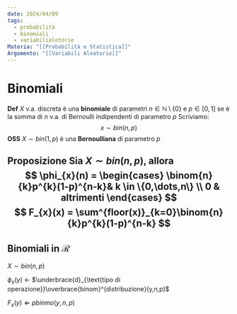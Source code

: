 ```yaml
---
date: 2024/04/09
tags:
  - probabilità
  - binomiali
  - variabilialetorie
Materia: "[[Probabilità e Statistica]]"
Argomento: "[[Variabili Aleatorie]]"
---
```


# Binomiali
**Def** $X$ v.a. discreta è una **binomiale** di parametri $n \in \mathbb{N}\setminus \{0\}$ e $p \in [0,1]$ se è la somma di $n$ v.a. di Bernoulli indipendenti di parametro $p$
Scriviamo: $$
x \sim bin(n,p)
$$
**OSS** $X \sim bin(1,p)$ è una **Bernoulliana** di parametro $p$

**Proposizione** Sia $X \sim bin(n,p)$, allora 
$$
\phi_{x}(n) = \begin{cases}
\binom{n}{k}p^{k}(1-p)^{n-k}& k \in \{0,\dots,n\} \\
0 & altrimenti
\end{cases}
$$
$$
F_{x}(x) = \sum^{floor(x)}_{k=0}\binom{n}{k}p^{k}(1-p)^{n-k}
$$
---
## Binomiali in $\mathcal{R}$
$X \sim bin (n,p)$

$\phi_{x}(y)$ $\leftarrow$ $\underbrace{d}_{\text{tipo di operazione}}\overbrace{binom}^{distribuzione}(y,n,p)$

$F_{x}(y) \Leftarrow pbinmo(y,n,p)$
